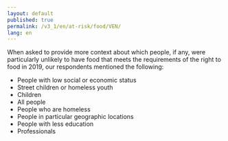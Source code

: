 ```yaml
---
layout: default
published: true
permalink: /v3_1/en/at-risk/food/VEN/
lang: en
---
```


When asked to provide more context about which people, if any, were particularly unlikely to have food that meets the requirements of the right to food in 2019, our respondents mentioned the following: 
-	People with low social or economic status
-	Street children or homeless youth
-	Children
-	All people
-	People who are homeless
-	People in particular geographic locations
-	People with less education
-	Professionals
